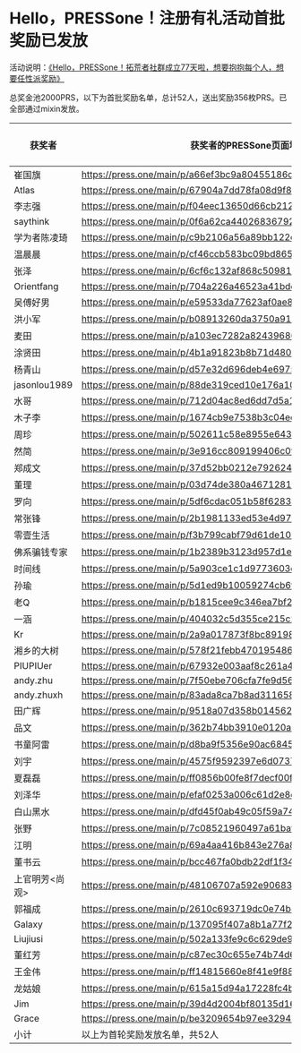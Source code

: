 # Hello，PRESSone！注册有礼活动首批奖励已发放

活动说明：[《Hello，PRESSone！拓荒者社群成立77天啦，想要抱抱每个人，想要任性派奖励》](https://press.one/file/preview?s=df94994fb0e11c2d5472a0cb00f151da6c7be4255beff3d60390f04280396e0add5209e68d8d4862025bff9e730c85f0c2eb06318bf6c0b2535c7e1e29b7e7830&h=d9dfa03826b793b2a3064fc451278cd1fd7945411d9eef24dccf3e71053d242c&a=e0b2908b00ecc554e460863ee43481b8d47e8641&v=2&f=P1)

总奖金池2000PRS，以下为首批奖励名单，总计52人，送出奖励356枚PRS。已全部通过mixin发放。

|   获奖者|   获奖者的PRESSone页面地址|   PRS奖励|   
|--|--|---|
|   崔国旗|   https://press.one/main/p/a66ef3bc9a80455186da57da2191e0b9fb09d7f2|   20|   
|   Atlas|   https://press.one/main/p/67904a7dd78fa08d9f8992b2e188715c85035d74|   2|   
|   李志强|   https://press.one/main/p/f04eec13650d66cb212ae1779f4b80ad4fb6504c|   20|   
|   saythink|   https://press.one/main/p/0f6a62ca44026836792d326891f0b156e36a89cc|   2|   
|   学为者陈凌琦|   https://press.one/main/p/c9b2106a56a89bb122de776e76cb0d92583d5daa|   2|   
|   温晨晨|   https://press.one/main/p/cf46ccb583bc09bd865af9fad541b74648d97b91|   20|   
|   张泽|   https://press.one/main/p/6cf6c132af868c50981b5d87b86d03d9fe0047c3|   2|   
|   Orientfang|   https://press.one/main/p/704a226a46523a41bdcfa5a0990c018a6f3960f7|   2|   
|   吴傅好男|   https://press.one/main/p/e59533da77623af0ae856d81fec239ff15297f75|   2|   
|   洪小军|   https://press.one/main/p/b08913260da3750a91c187c54e91f7a5d7b3d2c7|   2|   
|   麦田|   https://press.one/main/p/a103ec7282a82439680754c9987bd2c2592f21cb|   2|   
|   涂贤田|   https://press.one/main/p/4b1a91823b8b71d48028d015da17eabf9fac47ff|   2|   
|   杨青山|   https://press.one/main/p/d57e32d696deb4e6975f02be2d9fe68ee36cd15e|   20|   
|   jasonlou1989|   https://press.one/main/p/88de319ced10e176a101e1a868bdbaef33f30e97|   2|   
|   水哥|   https://press.one/main/p/712d04ac8ed6dd7d5a1238d439d6c88e0b6c600f|   2|   
|   木子李|   https://press.one/main/p/1674cb9e7538b3c04ec892f85f208b0f285534ba|   2|   
|   周珍|   https://press.one/main/p/502611c58e8955e643b711afa91d2ad315f2bbdf|   2|   
|   然简|   https://press.one/main/p/3e916cc809199406c0f86c22dc2c35e304f280c8|   2|   
|   郑成文|   https://press.one/main/p/37d52bb0212e7926247e60983ac4f47d079f38ae|   2|   
|   董理|   https://press.one/main/p/03d74de380a4671281f3702bbd0c27c375c5d2a9|   20|   
|   罗向|   https://press.one/main/p/5df6cdac051b58f628339cd1437001fc8c007215|   20|   
|   常张锋|   https://press.one/main/p/2b1981133ed53e4d97436e3c7ad4e188a3714450|   20|   
|   零壹生活|   https://press.one/main/p/f3b799cabf79d61de109ef150eba41e0e5f5943b|   2|   
|   佛系骗钱专家|   https://press.one/main/p/1b2389b3123d957d1e6cde60ecc342cf8e89e5d2|   2|   
|   时间线|   https://press.one/main/p/5a903ce1c1d9773603d88b71c82a669df9d806a9|   20|   
|   孙瑜|   https://press.one/main/p/5d1ed9b10059274cb6f1a61eedaa8a7713f78d3c|   20|   
|   老Q|   https://press.one/main/p/b1815cee9c346ea7bf2452f012b4f9e9367f2bbd|   2|   
|   一涵|   https://press.one/main/p/404032c5d355ce215c2825274eee282056120d0b|   2|   
|   Kr|   https://press.one/main/p/2a9a017873f8bc891984836217e14b2b44b72337|   20|   
|   湘乡的大树|   https://press.one/main/p/578f21febb4701954869a3c04086d746c63ec615|   20|   
|   PIUPIUer|   https://press.one/main/p/67932e003aaf8c261a4f5080058b13ffa6e96bb1|   2|   
|   andy.zhu|   https://press.one/main/p/7f50ebe706cfa7fe9d565332925cacff6db2b685|   2|   
|   andy.zhuxh|   https://press.one/main/p/83ada8ca7b8ad311658ea6f0e4af8547d4743780|   2|   
|   田广辉|   https://press.one/main/p/9518a07d358b014562078af55161259811f5c7c0|   20|   
|   品文|   https://press.one/main/p/362b74bb3910e0120aa995efbba6d8600f4a2fec|   20|   
|   书童阿雷|   https://press.one/main/p/d8ba9f5356e90ac6845b10551c2f0bf0d60c3855|   2|   
|   刘宇|   https://press.one/main/p/4575f9592397e6d0737479dee352ec184ef1e34a|   2|   
|   夏磊磊|   https://press.one/main/p/ff0856b00fe8f7decf00f7a769bec4c81d48990e|   2|   
|   刘泽华|   https://press.one/main/p/efaf0253a006c61d2e8d3fd321ae3069ce8212c3|   2|   
|   白山黑水|   https://press.one/main/p/dfd45f0ab49c05f59a746af58eb19760e717a6b7|   2|   
|   张野|   https://press.one/main/p/7c08521960497a61baf3f1c9760ff2a4cc66be1c|   2|   
|   江明|   https://press.one/main/p/69a4aa416b843e276a81277e5740d070b6b4a24a|   2|   
|   董书云|   https://press.one/main/p/bcc467fa0bdb22df1f3454ca2bbd7979b55a043e|   2|   
|   上官明芳<尚观>|   https://press.one/main/p/48106707a592e90683685d1be2d32a4d27f8cac7|   2|   
|   郭福成|   https://press.one/main/p/2610c693719dc0e74b45b390f6fa04ab3fab49ba|   2|   
|   Galaxy|   https://press.one/main/p/137095f407a8b1a77f2f4376f210958971fd802c|   2|   
|   Liujiusi|   https://press.one/main/p/502a133fe9c6c629de91f59253b54d8f365a7b51|   2|   
|   董红芳|   https://press.one/main/p/c87ec30c655e74b74d6abf0977b43435852c5b8c|   2|   
|   王金伟|   https://press.one/main/p/ff14815660e8f41e9f8892894c708a4830f2ea4b|   2|   
|   龙姑娘|   https://press.one/main/p/615a15d94a17228fc4b3897389a4a53c677f4829|   2|   
|   Jim|   https://press.one/main/p/39d4d2004bf80135d16bfe030b1d56507accc533|   20|   
|   Grace|   https://press.one/main/p/be3209654b97ee3294895b059c4f1fe7fd7e911a|   2|   
|小计| 以上为首轮奖励发放名单，共52人 | 356|

